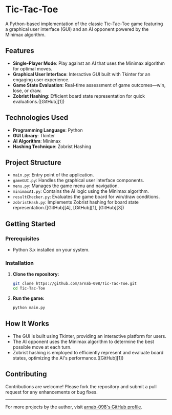 # Tic-Tac-Toe

A Python-based implementation of the classic Tic-Tac-Toe game featuring a graphical user interface (GUI) and an AI opponent powered by the Minimax algorithm.

## Features

* **Single-Player Mode**: Play against an AI that uses the Minimax algorithm for optimal moves.
* **Graphical User Interface**: Interactive GUI built with Tkinter for an engaging user experience.
* **Game State Evaluation**: Real-time assessment of game outcomes—win, lose, or draw.
* **Zobrist Hashing**: Efficient board state representation for quick evaluations.([GitHub][1])

## Technologies Used

* **Programming Language**: Python
* **GUI Library**: Tkinter
* **AI Algorithm**: Minimax
* **Hashing Technique**: Zobrist Hashing

## Project Structure

* `main.py`: Entry point of the application.
* `gameGUI.py`: Handles the graphical user interface components.
* `menu.py`: Manages the game menu and navigation.
* `minimaxAI.py`: Contains the AI logic using the Minimax algorithm.
* `resultChecker.py`: Evaluates the game board for win/draw conditions.
* `zobristHash.py`: Implements Zobrist hashing for board state representation.([GitHub][4], [GitHub][1], [GitHub][3])

## Getting Started

### Prerequisites

* Python 3.x installed on your system.

### Installation

1. **Clone the repository:**

   ```bash
   git clone https://github.com/arnab-098/Tic-Tac-Toe.git
   cd Tic-Tac-Toe
   ```



2. **Run the game:**

   ```bash
   python main.py
   ```



## How It Works

* The GUI is built using Tkinter, providing an interactive platform for users.
* The AI opponent uses the Minimax algorithm to determine the best possible move at each turn.
* Zobrist hashing is employed to efficiently represent and evaluate board states, optimizing the AI's performance.([GitHub][1])

## Contributing

Contributions are welcome! Please fork the repository and submit a pull request for any enhancements or bug fixes.

---

For more projects by the author, visit [arnab-098's GitHub profile](https://github.com/arnab-098/).
